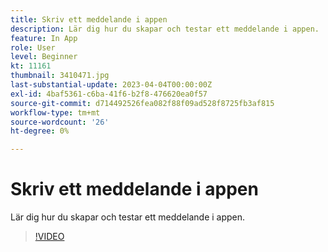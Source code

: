 ```yaml
---
title: Skriv ett meddelande i appen
description: Lär dig hur du skapar och testar ett meddelande i appen.
feature: In App
role: User
level: Beginner
kt: 11161
thumbnail: 3410471.jpg
last-substantial-update: 2023-04-04T00:00:00Z
exl-id: 4baf5361-c6ba-41f6-b2f8-476620ea0f57
source-git-commit: d714492526fea082f88f09ad528f8725fb3af815
workflow-type: tm+mt
source-wordcount: '26'
ht-degree: 0%

---
```


# Skriv ett meddelande i appen

Lär dig hur du skapar och testar ett meddelande i appen.

>[!VIDEO](https://video.tv.adobe.com/v/3410471?quality=12&learn=on)
